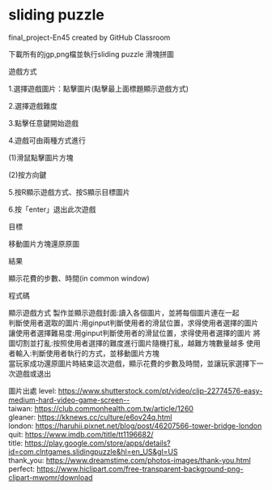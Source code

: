 # sliding puzzle
final_project-En45 created by GitHub Classroom

下載所有的jgp,png檔並執行sliding puzzle 滑塊拼圖

遊戲方式

1.選擇遊戲圖片：點擊圖片(點擊最上面標題顯示遊戲方式)

2.選擇遊戲難度

3.點擊任意鍵開始遊戲

4.遊戲可由兩種方式進行

(1)滑鼠點擊圖片方塊

(2)按方向鍵

5.按R顯示遊戲方式、按S顯示目標圖片

6.按「enter」退出此次遊戲


目標

移動圖片方塊還原原圖

結果

顯示花費的步數、時間(in common window)


程式碼

顯示遊戲方式
製作並顯示遊戲封面:讀入各個圖片，並將每個圖片連在一起  
判斷使用者選取的圖片:用ginput判斷使用者的滑鼠位置，求得使用者選擇的圖片
讓使用者選擇難易度:用ginput判斷使用者的滑鼠位置，求得使用者選擇的圖片
將圖切割並打亂:按照使用者選擇的難度進行圖片隨機打亂，越難方塊數量越多
使用者輸入:判斷使用者執行的方式，並移動圖片方塊   
當玩家成功還原圖片時結束這次遊戲，顯示花費的步數及時間，並讓玩家選擇下一次遊戲或退出


圖片出處
level: https://www.shutterstock.com/pt/video/clip-22774576-easy-medium-hard-video-game-screen--    
taiwan: https://club.commonhealth.com.tw/article/1260       
gleaner: https://kknews.cc/culture/e6ov24q.html       
london: https://haruhii.pixnet.net/blog/post/46207566-tower-bridge-london      
quit: https://www.imdb.com/title/tt1196682/      
title: https://play.google.com/store/apps/details?id=com.clntgames.slidingpuzzle&hl=en_US&gl=US  
thank_you: https://www.dreamstime.com/photos-images/thank-you.html      
perfect: https://www.hiclipart.com/free-transparent-background-png-clipart-mwomr/download
 
